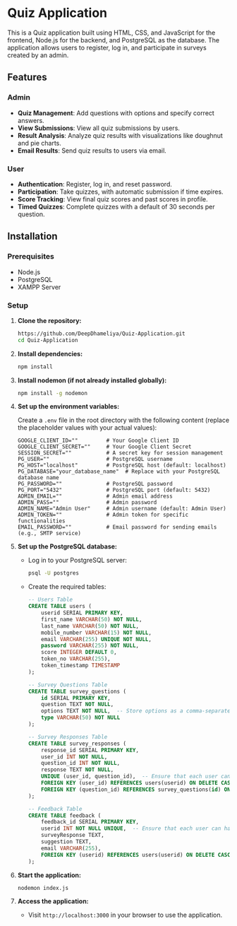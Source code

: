 # Quiz Application

This is a Quiz application built using HTML, CSS, and JavaScript for the frontend, Node.js for the backend, and PostgreSQL as the database. The application allows users to register, log in, and participate in surveys created by an admin.

## Features


### Admin
- **Quiz Management**: Add questions with options and specify correct answers.
- **View Submissions**: View all quiz submissions by users.
- **Result Analysis**: Analyze quiz results with visualizations like doughnut and pie charts.
- **Email Results**: Send quiz results to users via email.

### User
- **Authentication**: Register, log in, and reset password.
- **Participation**: Take quizzes, with automatic submission if time expires.
- **Score Tracking**: View final quiz scores and past scores in profile.
- **Timed Quizzes**: Complete quizzes with a default of 30 seconds per question.

## Installation

### Prerequisites
- Node.js
- PostgreSQL
- XAMPP Server

### Setup

1. **Clone the repository:**

    ```bash
    https://github.com/DeepDhameliya/Quiz-Application.git
    cd Quiz-Application
    ```

2. **Install dependencies:**

    ```bash
    npm install
    ```

3. **Install nodemon (if not already installed globally):**

    ```bash
    npm install -g nodemon
    ```

4. **Set up the environment variables:**

    Create a `.env` file in the root directory with the following content (replace the placeholder values with your actual values):

    ```env
    GOOGLE_CLIENT_ID=""         # Your Google Client ID
    GOOGLE_CLIENT_SECRET=""     # Your Google Client Secret
    SESSION_SECRET=""           # A secret key for session management
    PG_USER=""                  # PostgreSQL username
    PG_HOST="localhost"         # PostgreSQL host (default: localhost)
    PG_DATABASE="your_database_name"  # Replace with your PostgreSQL database name
    PG_PASSWORD=""              # PostgreSQL password
    PG_PORT="5432"              # PostgreSQL port (default: 5432)
    ADMIN_EMAIL=""              # Admin email address
    ADMIN_PASS=""               # Admin password
    ADMIN_NAME="Admin User"     # Admin username (default: Admin User)
    ADMIN_TOKEN=""              # Admin token for specific functionalities
    EMAIL_PASSWORD=""           # Email password for sending emails (e.g., SMTP service)
    ```

5. **Set up the PostgreSQL database:**

    - Log in to your PostgreSQL server:

      ```bash
      psql -U postgres
      ```

    - Create the required tables:

      ```sql
      -- Users Table
      CREATE TABLE users (
          userid SERIAL PRIMARY KEY,
          first_name VARCHAR(50) NOT NULL,
          last_name VARCHAR(50) NOT NULL,
          mobile_number VARCHAR(15) NOT NULL,
          email VARCHAR(255) UNIQUE NOT NULL,
          password VARCHAR(255) NOT NULL,
          score INTEGER DEFAULT 0,
          token_no VARCHAR(255),
          token_timestamp TIMESTAMP
      );

      -- Survey Questions Table
      CREATE TABLE survey_questions (
          id SERIAL PRIMARY KEY,
          question TEXT NOT NULL,
          options TEXT NOT NULL,  -- Store options as a comma-separated string
          type VARCHAR(50) NOT NULL
      );

      -- Survey Responses Table
      CREATE TABLE survey_responses (
          response_id SERIAL PRIMARY KEY,
          user_id INT NOT NULL,
          question_id INT NOT NULL,
          response TEXT NOT NULL,
          UNIQUE (user_id, question_id),  -- Ensure that each user can only respond to each question once
          FOREIGN KEY (user_id) REFERENCES users(userid) ON DELETE CASCADE,
          FOREIGN KEY (question_id) REFERENCES survey_questions(id) ON DELETE CASCADE
      );

      -- Feedback Table
      CREATE TABLE feedback (
          feedback_id SERIAL PRIMARY KEY,
          userid INT NOT NULL UNIQUE,  -- Ensure that each user can have only one feedback entry
          surveyResponse TEXT,
          suggestion TEXT,
          email VARCHAR(255),
          FOREIGN KEY (userid) REFERENCES users(userid) ON DELETE CASCADE
      );
      ```
6. **Start the application:**

    ```bash
    nodemon index.js
    ```

7. **Access the application:**

    - Visit `http://localhost:3000` in your browser to use the application.
